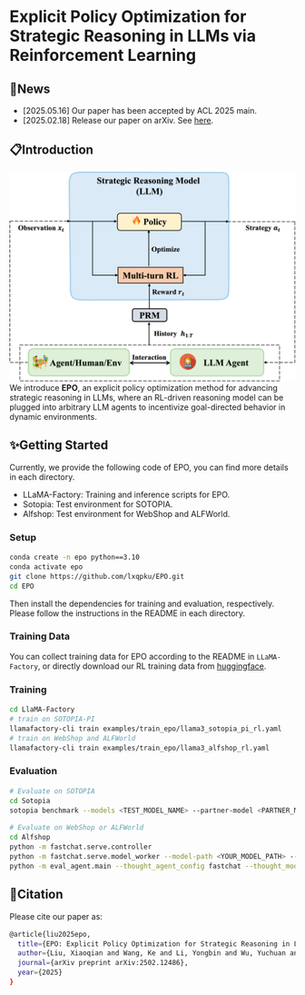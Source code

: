 # Explicit Policy Optimization for Strategic Reasoning in LLMs via Reinforcement Learning

## :tada:News
- [2025.05.16] Our paper has been accepted by ACL 2025 main.
- [2025.02.18] Release our paper on arXiv. See [here](https://arxiv.org/abs/2502.12486).

## :clipboard:Introduction

![image](./architecture.png)
We introduce **EPO**, an explicit policy optimization method for advancing strategic reasoning in LLMs, where an RL-driven reasoning model can be plugged into arbitrary LLM agents to incentivize goal-directed behavior in dynamic environments.

## :sparkles:Getting Started

Currently, we provide the following code of EPO, you can find more details in each directory.

- LLaMA-Factory: Training and inference scripts for EPO.
- Sotopia: Test environment for SOTOPIA.
- Alfshop: Test environment for WebShop and ALFWorld.

### Setup
```bash
conda create -n epo python==3.10
conda activate epo
git clone https://github.com/lxqpku/EPO.git
cd EPO
```
Then install the dependencies for training and evaluation, respectively. Please follow the instructions in the README in each directory.

### Training Data

You can collect training data for EPO according to the README in `LLaMA-Factory`, or directly download our RL training data from [huggingface](https://huggingface.co/datasets/Tongyi-ConvAI/EPO-RL-data).

### Training
```bash
cd LlaMA-Factory
# train on SOTOPIA-PI
llamafactory-cli train examples/train_epo/llama3_sotopia_pi_rl.yaml
# train on WebShop and ALFWorld
llamafactory-cli train examples/train_epo/llama3_alfshop_rl.yaml
```

### Evaluation
```bash
# Evaluate on SOTOPIA
cd Sotopia
sotopia benchmark --models <TEST_MODEL_NAME> --partner-model <PARTNER_MODEL-NAME>  --evaluator-model gpt-4o --strategy-model <REASON_MODEL_NAME> --strategy-model-partner <REASON_MODEL_NAME> --batch-size <BATCH_SIZE> --task all --trial-id <TRIAL_NUMBER>
```
```bash
# Evaluate on WebShop or ALFWorld
cd Alfshop
python -m fastchat.serve.controller
python -m fastchat.serve.model_worker --model-path <YOUR_MODEL_PATH> --port 21002 --worker-address http://localhost:21002 # You can edit the port number
python -m eval_agent.main --thought_agent_config fastchat --thought_model_name <REASON_MODEL_NAME> --action_agent_config openai --action_model_name <ACTION_MODEL_NAME> --exp_config <TASK_NAME> --split test --verbose
```


## :balloon:Citation

Please cite our paper as:

```bash
@article{liu2025epo,
  title={EPO: Explicit Policy Optimization for Strategic Reasoning in LLMs via Reinforcement Learning},
  author={Liu, Xiaoqian and Wang, Ke and Li, Yongbin and Wu, Yuchuan and Ma, Wentao and Kong, Aobo and Huang, Fei and Jiao, Jianbin and Zhang, Junge},
  journal={arXiv preprint arXiv:2502.12486},
  year={2025}
}
``` 
